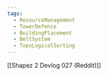 ```yaml
---
tags:
  - ResourceManagement
  - TowerDefence
  - BuildingPlacement
  - BeltSystem
  - TopoLogicalSorting
---
```

[[Shapez 2 Devlog 027 (Reddit)]]



